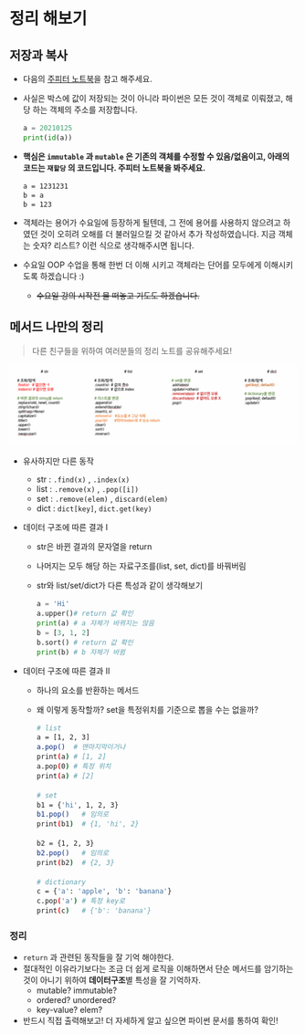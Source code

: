 # 정리 해보기

## 저장과 복사

* 다음의 [주피터 노트북](./assignment_and_copy.ipynb)을 참고 해주세요.

* 사실은 박스에 값이 저장되는 것이 아니라 파이썬은 모든 것이 객체로 이뤄졌고, 해당 하는 객체의 주소를 저장합니다.

  ```python
  a = 20210125
  print(id(a))
  ```

* **핵심은 `immutable` 과 `mutable` 은 기존의 객체를 수정할 수 있음/없음이고, 아래의 코드는 `재할당` 의 코드입니다. 주피터 노트북을 봐주세요.**

  ```
  a = 1231231
  b = a
  b = 123
  ```

* 객체라는 용어가 수요일에 등장하게 될텐데, 그 전에 용어를 사용하지 않으려고 하였던 것이 오히려 오해를 더 불러일으킬 것 같아서 추가 작성하였습니다. 지금 객체는 숫자? 리스트? 이런 식으로 생각해주시면 됩니다. 

* 수요일 OOP 수업을 통해 한번 더 이해 시키고 객체라는 단어를 모두에게 이해시키도록 하겠습니다 :)

  * ~~수요일 강의 시작전 물 떠놓고 기도도 하겠습니다.~~

## 메서드 나만의 정리

> 다른 친구들을 위하여 여러분들의 정리 노트를 공유해주세요!

<img src="md-images/image-20210125134251795.png" alt="image-20210125134251795" style="zoom: 200%;" />

* 유사하지만 다른 동작

  * str : `.find(x)` , `.index(x)`
  * list : `.remove(x)` , `.pop([i])`
  * set : `.remove(elem)` , `discard(elem)`
  * dict : `dict[key]`, `dict.get(key)`

* 데이터 구조에 따른 결과 I

  * str은 바뀐 결과의 문자열을 return

  * 나머지는 모두 해당 하는 자료구조를(list, set, dict)를 바꿔버림

  * str와 list/set/dict가 다른 특성과 같이 생각해보기 

    ```python
    a = 'Hi'
    a.upper()# return 값 확인
    print(a) # a 자체가 바뀌지는 않음
    b = [3, 1, 2]
    b.sort() # return 값 확인
    print(b) # b 자체가 바뀜
    ```

* 데이터 구조에 따른 결과 II

  * 하나의 요소를 반환하는 메서드

  * 왜 이렇게 동작할까? set을 특정위치를 기준으로 뽑을 수는 없을까?

    ```bash
    # list
    a = [1, 2, 3]
    a.pop()  # 맨마지막이거나
    print(a) # [1, 2]
    a.pop(0) # 특정 위치
    print(a) # [2]
    
    # set
    b1 = {'hi', 1, 2, 3}
    b1.pop()   # 임의로
    print(b1)  # {1, 'hi', 2}
    
    b2 = {1, 2, 3}
    b2.pop()   # 임의로
    print(b2)  # {2, 3}
    
    # dictionary
    c = {'a': 'apple', 'b': 'banana'}
    c.pop('a') # 특정 key로
    print(c)   # {'b': 'banana'}
    
    ```


### 정리

* `return` 과 관련된 동작들을 잘 기억 해야한다.
* 절대적인 이유라기보다는 조금 더 쉽게 로직을 이해하면서 단순 메서드를 암기하는 것이 아니기 위하여 **데이터구조**별 특성을 잘 기억하자.
  * mutable? immutable?
  * ordered? unordered?
  * key-value? elem?
* 반드시 직접 출력해보고! 더 자세하게 알고 싶으면 파이썬 문서를 통하여 확인!

